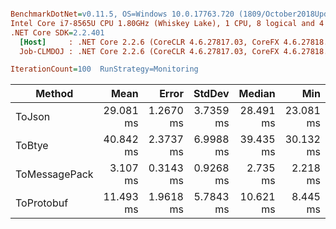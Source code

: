 ``` ini

BenchmarkDotNet=v0.11.5, OS=Windows 10.0.17763.720 (1809/October2018Update/Redstone5)
Intel Core i7-8565U CPU 1.80GHz (Whiskey Lake), 1 CPU, 8 logical and 4 physical cores
.NET Core SDK=2.2.401
  [Host]     : .NET Core 2.2.6 (CoreCLR 4.6.27817.03, CoreFX 4.6.27818.02), 64bit RyuJIT
  Job-CLMDOJ : .NET Core 2.2.6 (CoreCLR 4.6.27817.03, CoreFX 4.6.27818.02), 64bit RyuJIT

IterationCount=100  RunStrategy=Monitoring  

```
|        Method |      Mean |     Error |    StdDev |    Median |       Min |        Q1 |        Q3 |       Max |     Gen 0 |     Gen 1 |     Gen 2 | Allocated |
|-------------- |----------:|----------:|----------:|----------:|----------:|----------:|----------:|----------:|----------:|----------:|----------:|----------:|
|        ToJson | 29.081 ms | 1.2670 ms | 3.7359 ms | 28.491 ms | 23.081 ms | 26.516 ms | 30.722 ms | 43.168 ms | 1000.0000 |         - |         - |   9.81 MB |
|        ToBtye | 40.842 ms | 2.3737 ms | 6.9988 ms | 39.435 ms | 30.132 ms | 34.978 ms | 44.200 ms | 68.403 ms | 2000.0000 | 1000.0000 | 1000.0000 |  10.35 MB |
| ToMessagePack |  3.107 ms | 0.3143 ms | 0.9268 ms |  2.735 ms |  2.218 ms |  2.535 ms |  3.302 ms |  6.962 ms |         - |         - |         - |   1.63 MB |
|    ToProtobuf | 11.493 ms | 1.9618 ms | 5.7843 ms | 10.621 ms |  8.445 ms |  9.267 ms | 12.338 ms | 60.739 ms |         - |         - |         - |   1.61 MB |
